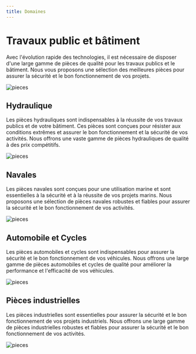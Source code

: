 ```yaml
---
title: Domaines
---
```


# Travaux public et bâtiment

Avec l'évolution rapide des technologies, il est nécessaire de disposer d'une large gamme de pièces de qualité pour les travaux publics et le bâtiment. Nous vous proposons une sélection des meilleures pièces pour assurer la sécurité et le bon fonctionnement de vos projets.

![pieces](https://www.batiactu.com/images/auto/1200-900-m/20191204_114405_illustration-travaux-reseaux-vrd-engins.jpg)

## Hydraulique

Les pièces hydrauliques sont indispensables à la réussite de vos travaux publics et de votre bâtiment. Ces pièces sont conçues pour résister aux conditions extrêmes et assurer le bon fonctionnement et la sécurité de vos activités. Nous offrons une vaste gamme de pièces hydrauliques de qualité à des prix compétitifs.

![pieces](https://ae01.alicdn.com/kf/Hb18ef86434824b47ae365031bb110a3cd/Bouchon-de-remplissage-hydraulique-en-caoutchouc-20-pi-ces-pour-cric-de-sol-huile.jpg_Q90.jpg_.webp)

## Navales

Les pièces navales sont conçues pour une utilisation marine et sont essentielles à la sécurité et à la réussite de vos projets marins. Nous proposons une sélection de pièces navales robustes et fiables pour assurer la sécurité et le bon fonctionnement de vos activités.

![pieces](https://alliance-caoutchouc.com/wp-content/uploads/2021/07/joint-pompe-de-calle-301x301-1.jpg)

## Automobile et Cycles

Les pièces automobiles et cycles sont indispensables pour assurer la sécurité et le bon fonctionnement de vos véhicules. Nous offrons une large gamme de pièces automobiles et cycles de qualité pour améliorer la performance et l'efficacité de vos véhicules.

![pieces](https://www.ecoleauto.com/wp-content/uploads/2017/08/image001-7.jpg)

## Pièces industrielles

Les pièces industrielles sont essentielles pour assurer la sécurité et le bon fonctionnement de vos projets industriels. Nous offrons une large gamme de pièces industrielles robustes et fiables pour assurer la sécurité et le bon fonctionnement de vos activités.

![pieces](https://image.made-in-china.com/155f0j00MtnYseTkCmrg/Customized-Rubber-Products-as-Replacement-Part-in-The-Industrial-and-Machinery-Work.jpg)

